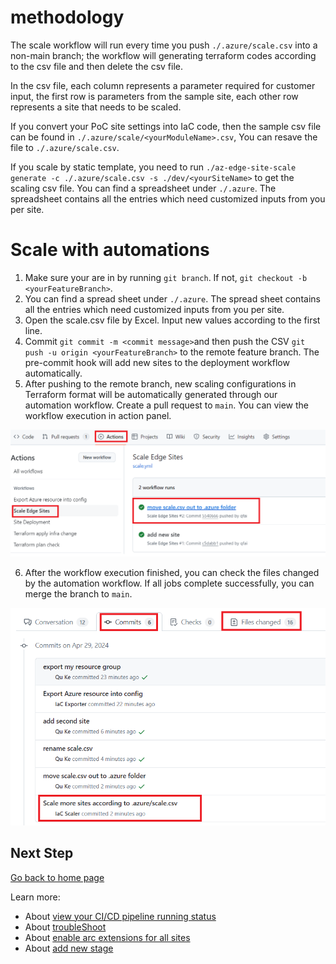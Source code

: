 # methodology
The scale workflow will run every time you push `./.azure/scale.csv` into a non-main branch; the workflow will generating terraform codes according to the csv file and then delete the csv file.

In the csv file, each column represents a parameter required for customer input, the first row is parameters from the sample site, each other row represents a site that needs to be scaled.

If you convert your PoC site settings into IaC code, then the sample csv file can be found in `./.azure/scale/<yourModuleName>.csv`, You can resave the file to `./.azure/scale.csv`.

If you scale by static template, you need to run `./az-edge-site-scale generate -c ./.azure/scale.csv -s ./dev/<yourSiteName>` to get the scaling csv file. You can find a spreadsheet under `./.azure`. The spreadsheet contains all the entries which need customized inputs from you per site.


# Scale with automations

1. Make sure your are in <yourFeatureBranch> by running `git branch`. If not, `git checkout -b <yourFeatureBranch>`.
2. You can find a spread sheet under `./.azure`. The spread sheet contains all the entries which need customized inputs from you per site.
3. Open the scale.csv file by Excel. Input new values according to the first line.
4. Commit `git commit -m <commit message>`and then push the CSV `git push -u origin <yourFeatureBranch>` to the remote feature branch. The pre-commit hook will add new sites to the deployment workflow automatically.
5. After pushing to the remote branch, new scaling configurations in Terraform format will be automatically generated through our automation workflow. Create a pull request to `main`. You can view the workflow execution in action panel.
<img src="./img/view_scale_workflow_in_action_panel.png" width="800" />

6. After the workflow execution finished, you can check the files changed by the automation workflow. If all jobs complete successfully, you can merge the branch to `main`.
<img src="./img/view_commit_for_scale.png" width="600" />

## Next Step

[Go back to home page](../README.md)

Learn more:

* About [view your CI/CD pipeline running status](./View-pipeline.md)
* About [troubleShoot](./TroubleShooting.md)
* About [enable arc extensions for all sites](../README.md#enable-arc-extensions-for-all-sites)
* About [add new stage](./Customize-Stages.md)